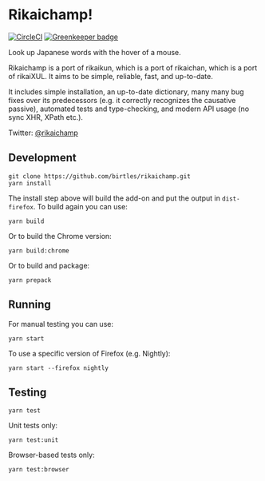 # Rikaichamp!

[![CircleCI](https://circleci.com/gh/birtles/rikaichamp.svg?style=svg)](https://circleci.com/gh/birtles/rikaichamp)
[![Greenkeeper badge](https://badges.greenkeeper.io/birtles/rikaichamp.svg)](https://greenkeeper.io/)

Look up Japanese words with the hover of a mouse.

Rikaichamp is a port of rikaikun, which is a port of rikaichan, which is a port
of rikaiXUL. It aims to be simple, reliable, fast, and up-to-date.

It includes simple installation, an up-to-date dictionary, many many bug fixes
over its predecessors (e.g. it correctly recognizes the causative passive),
automated tests and type-checking, and modern API usage (no sync XHR, XPath
etc.).

Twitter: [@rikaichamp](https://twitter.com/rikaichamp)

## Development

```
git clone https://github.com/birtles/rikaichamp.git
yarn install
```

The install step above will build the add-on and put the output in
`dist-firefox`. To build again you can use:

```
yarn build
```

Or to build the Chrome version:

```
yarn build:chrome
```

Or to build and package:

```
yarn prepack
```

## Running

For manual testing you can use:

```
yarn start
```

To use a specific version of Firefox (e.g. Nightly):

```
yarn start --firefox nightly
```

## Testing

```
yarn test
```

Unit tests only:

```
yarn test:unit
```

Browser-based tests only:

```
yarn test:browser
```
